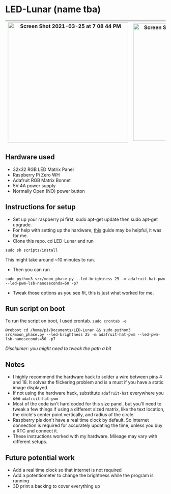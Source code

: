 # LED-Lunar (name tba)

|<img width="378" alt="Screen Shot 2021-03-25 at 7 08 44 PM" src="https://user-images.githubusercontent.com/24940289/112554918-98ed4300-8d9d-11eb-9c1b-a25d4d1f805a.png">|<img width="369" alt="Screen Shot 2021-03-25 at 7 09 02 PM" src="https://user-images.githubusercontent.com/24940289/112554920-9ab70680-8d9d-11eb-900e-de987798fa4f.png">|
|-----|-----|

## Hardware used

- 32x32 RGB LED Matrix Panel
- Raspberry Pi Zero WH
- Adafruit RGB Matrix Bonnet
- 5V 4A power supply
- Normally Open (NO) power button

## Instructions for setup

- Set up your raspberry pi first, sudo apt-get update then sudo apt-get upgrade.
- For help with setting up the hardware, [this](https://learn.adafruit.com/adafruit-rgb-matrix-bonnet-for-raspberry-pi/driving-matrices) guide may be helpful, it was for me.
- Clone this repo. cd LED-Lunar and run
```
sudo sh scripts/install
```
This might take around ~10 minutes to run.

- Then you can run
```
sudo python3 src/moon_phase.py --led-brightness 25 -m adafruit-hat-pwm --led-pwm-lsb-nanoseconds=50 -p7
```
- Tweak those options as you see fit, this is just what worked for me.

## Run script on boot
To run the script on boot, I used crontab.
`sudo crontab -e`
```
@reboot cd /home/pi/Documents/LED-Lunar && sudo python3 src/moon_phase.py --led-brightness 25 -m adafruit-hat-pwm --led-pwm-lsb-nanoseconds=50 -p7
```

<i>Disclaimer: you might need to tweak the path a bit </i>

## Notes
- I highly recommend the hardware hack to solder a wire between pins 4 and 18. It solves the flickering problem and is a must if you have a static image displayed.
- If not using the hardware hack, substitute `adafruit-hat` everywhere you see `adafruit-hat-pwm` 
- Most of the code isn't hard coded for this size panel, but you'll need to tweak a few things if using a different sized matrix, like the text location, the circle's center point vertically, and radius of the circle.
- Raspberry pis don't have a real time clock by default. So internet connection is required for accurately updating the time, unless you buy a RTC and connect it.
- These instructions worked with my hardware. Mileage may vary with different setups.

## Future potential work
- Add a real time clock so that internet is not required
- Add a potentiometer to change the brightness while the program is running
- 3D print a backing to cover everything up
